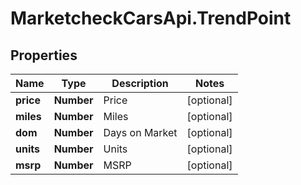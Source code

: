 # MarketcheckCarsApi.TrendPoint

## Properties
Name | Type | Description | Notes
------------ | ------------- | ------------- | -------------
**price** | **Number** | Price | [optional] 
**miles** | **Number** | Miles | [optional] 
**dom** | **Number** | Days on Market | [optional] 
**units** | **Number** | Units | [optional] 
**msrp** | **Number** | MSRP | [optional] 


